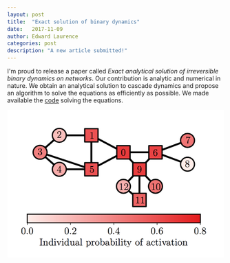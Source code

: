 ```yaml
---
layout: post
title:  "Exact solution of binary dynamics"
date:   2017-11-09
author: Edward Laurence
categories: post
description: "A new article submitted!"
---
```


I'm proud to release a paper called *Exact analytical solution of irreversible binary dynamics on networks*. Our contribution is analytic and numerical in nature. We obtain an analytical solution to cascade dynamics and propose an algorithm to solve the equations as efficiently as possible. We made available the <a href="https://github.com/laurencee9/exact_binary_dynamics">code</a> solving the equations.

<div class="post-image">
  <img src="/assets/posts/exact/exact_thumbnail.png" title="Check out the Falcon 9 from SpaceX">
  <!-- <div class="post-caption">
  	<span class="title">Certain </span>
  	<hr>
  	<span class="subtitle">class</span>
  </div> -->
</div>